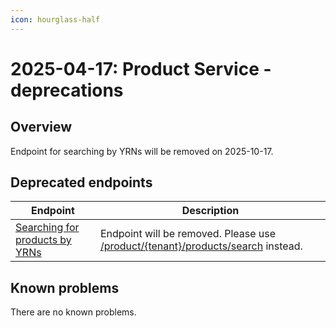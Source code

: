 ```yaml
---
icon: hourglass-half
---
```


# 2025-04-17: Product Service - deprecations

## Overview

Endpoint for searching by YRNs will be removed on 2025-10-17.

## Deprecated endpoints

| Endpoint                                                                                        | Description                                                                                                                                                                               |
|-------------------------------------------------------------------------------------------------|-------------------------------------------------------------------------------------------------------------------------------------------------------------------------------------------|
| [Searching for products by YRNs](/openapi/product/#operation/POST-product-search-for-products)  | Endpoint will be removed. Please use [/product/{tenant}/products/search](/openapi/openapi/product/#operation/POST-product-search-products) instead.                              |

## Known problems

There are no known problems.